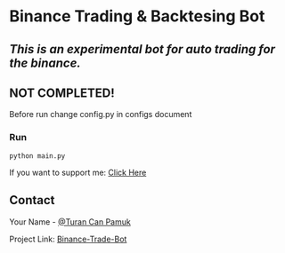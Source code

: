# Binance Trading & Backtesing Bot
## _This is an experimental bot for auto trading for the binance._
## NOT COMPLETED!

Before run change config.py in configs document

### Run

```shell
python main.py
```

 
If you want to support me: [Click Here](https://www.buymeacoffee.com/turancan33)


## Contact

Your Name - [@Turan Can Pamuk](https://instagram.com/turancan.pamuk)

Project Link: [Binance-Trade-Bot](https://github.com/turancan-p/binance-trade-bot)